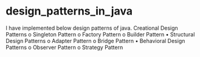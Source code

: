 # design_patterns_in_java
I have implemented below design patterns of java. 
Creational Design Patterns
o Singleton Pattern
o Factory Pattern
o Builder Pattern
• Structural Design Patterns
o Adapter Pattern
o Bridge Pattern
• Behavioral Design Patterns
o Observer Pattern
o Strategy Pattern

